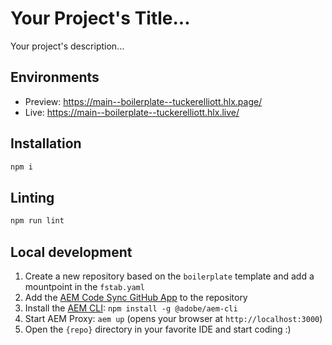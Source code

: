 # Your Project's Title...
Your project's description...

## Environments
- Preview: https://main--boilerplate--tuckerelliott.hlx.page/
- Live: https://main--boilerplate--tuckerelliott.hlx.live/

## Installation

```sh
npm i
```

## Linting

```sh
npm run lint
```

## Local development

1. Create a new repository based on the `boilerplate` template and add a mountpoint in the `fstab.yaml`
1. Add the [AEM Code Sync GitHub App](https://github.com/apps/aem-code-sync) to the repository
1. Install the [AEM CLI](https://github.com/adobe/helix-cli): `npm install -g @adobe/aem-cli`
1. Start AEM Proxy: `aem up` (opens your browser at `http://localhost:3000`)
1. Open the `{repo}` directory in your favorite IDE and start coding :)
